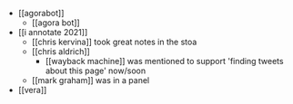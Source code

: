 - [[agorabot]]
	- [[agora bot]]
- [[i annotate 2021]]
	- [[chris kervina]] took great notes in the stoa
	- [[chris aldrich]]
		- [[wayback machine]] was mentioned to support 'finding tweets about this page' now/soon
	- [[mark graham]] was in a panel
- [[vera]]